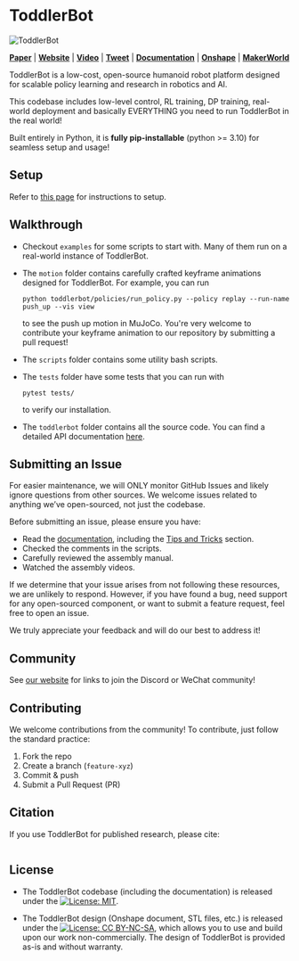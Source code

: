 # ToddlerBot

![ToddlerBot](docs/_static/banner.png)

**[Paper](https://arxiv.org/abs/2502.00893)** |
**[Website](https://toddlerbot.github.io/)** |
**[Video](https://youtu.be/A43QxHSgLyM)** | 
**[Tweet](https://x.com/HaochenShi74/status/1886599720279400732)** |
**[Documentation](https://hshi74.github.io/toddlerbot)** |
**[Onshape](https://cad.onshape.com/documents/ff1e767f256dd9c8abf2206a)** |
**[MakerWorld](https://makerworld.com/en/models/1068768)**

ToddlerBot is a low-cost, open-source humanoid robot platform designed for scalable policy learning and research in robotics and AI.

This codebase includes low-level control, RL training, DP training, real-world deployment and basically EVERYTHING you need to run ToddlerBot in the real world!

Built entirely in Python, it is **fully pip-installable** (python >= 3.10) for seamless setup and usage!


## Setup
Refer to [this page](https://hshi74.github.io/toddlerbot/software/01_setup.html) for instructions to setup.


## Walkthrough

- Checkout `examples` for some scripts to start with. Many of them run on a real-world instance of ToddlerBot.

- The `motion` folder contains carefully crafted keyframe animations designed for ToddlerBot. For example, you can run

    ```
    python toddlerbot/policies/run_policy.py --policy replay --run-name push_up --vis view
    ```

    to see the push up motion in MuJoCo. You're very welcome to contribute your keyframe animation to our repository by
    submitting a pull request!

- The `scripts` folder contains some utility bash scripts.

- The `tests` folder have some tests that you can run with 

    ```
    pytest tests/
    ``` 

    to verify our installation.

- The `toddlerbot` folder contains all the source code. You can find a detailed API documentation [here](https://hshi74.github.io/toddlerbot/sections/06_api.html).


## Submitting an Issue
For easier maintenance, we will ONLY monitor GitHub Issues and likely ignore questions from other sources.
We welcome issues related to anything we’ve open-sourced, not just the codebase.

Before submitting an issue, please ensure you have:
- Read the [documentation](https://hshi74.github.io/toddlerbot), including the [Tips and Tricks](https://hshi74.github.io/toddlerbot/sections/05_tips_and_tricks.html) section.
- Checked the comments in the scripts.
- Carefully reviewed the assembly manual.
- Watched the assembly videos.

If we determine that your issue arises from not following these resources, we are unlikely to respond. 
However, if you have found a bug, need support for any open-sourced component, or want to submit a feature request, 
feel free to open an issue.

We truly appreciate your feedback and will do our best to address it!

## Community

See [our website](https://toddlerbot.github.io/) for links to join the Discord or WeChat community!

## Contributing  

We welcome contributions from the community! To contribute, just follow the standard practice:
1. Fork the repo  
2. Create a branch (`feature-xyz`)  
3. Commit & push  
4. Submit a Pull Request (PR)  

## Citation
If you use ToddlerBot for published research, please cite:
```

```

## License  

- The ToddlerBot codebase (including the documentation) is released under the [![License: MIT](https://img.shields.io/badge/License-MIT-blue.svg)](LICENSE).

- The ToddlerBot design (Onshape document, STL files, etc.) is released under the [![License: CC BY-NC-SA](https://img.shields.io/badge/License-CC%20BY--NC--SA-lightgrey.svg)](https://creativecommons.org/licenses/by-nc-sa/4.0/), which allows you to use and build upon our work non-commercially.
The design of ToddlerBot is provided as-is and without warranty.